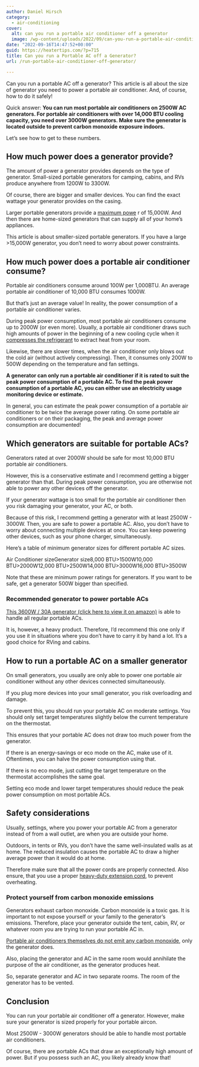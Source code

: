 ```yaml
---
author: Daniel Hirsch
category:
  - air-conditioning
cover:
  alt: can you run a portable air conditioner off a generator
  image: /wp-content/uploads/2022/09/can-you-run-a-portable-air-conditioner-off-a-generator.jpg
date: "2022-09-16T14:47:52+00:00"
guid: https://heatertips.com/?p=715
title: Can you run a Portable AC off a Generator?
url: /run-portable-air-conditioner-off-generator/

---
```

Can you run a portable AC off a generator? This article is all about the size of generator you need to power a portable air conditioner. And, of course, how to do it safely!

Quick answer: **You can run most portable air conditioners on 2500W AC generators. For portable air conditioners with over 14,000 BTU cooling capacity, you need over 3000W generators. Make sure the generator is located outside to prevent carbon monoxide exposure indoors.**

Let’s see how to get to these numbers.

## How much power does a generator provide?

The amount of power a generator provides depends on the type of generator. Small-sized portable generators for camping, cabins, and RVs produce anywhere from 1200W to 3300W.

Of course, there are bigger and smaller devices. You can find the exact wattage your generator provides on the casing.

Larger portable generators provide a [maximum powe](https://www.artplumbingandac.com/home-generators/how-much-power-does-your-backup-generator-produce/) r of 15,000W. And then there are home-sized generators that can supply all of your home’s appliances.

This article is about smaller-sized portable generators. If you have a large >15,000W generator, you don’t need to worry about power constraints.

## How much power does a portable air conditioner consume?

Portable air conditioners consume around 100W per 1,000BTU. An average portable air conditioner of 10,000 BTU consumes 1000W.

But that’s just an average value! In reality, the power consumption of a portable air conditioner varies.

During peak power consumption, most portable air conditioners consume up to 2000W (or even more). Usually, a portable air conditioner draws such high amounts of power in the beginning of a new cooling cycle when it [compresses the refrigerant](/how-does-a-portable-air-conditioner-work/) to extract heat from your room.

Likewise, there are slower times, when the air conditioner only blows out the cold air (without actively compressing). Then, it consumes only 200W to 500W depending on the temperature and fan settings.

**A generator can only run a portable air conditioner if it is rated to suit the peak power consumption of a portable AC. To find the peak power consumption of a portable AC, you can either use an electricity usage monitoring device or estimate.**

In general, you can estimate the peak power consumption of a portable air conditioner to be twice the average power rating. On some portable air conditioners or on their packaging, the peak and average power consumption are documented!

## Which generators are suitable for portable ACs?

Generators rated at over 2000W should be safe for most 10,000 BTU portable air conditioners.

However, this is a conservative estimate and I recommend getting a bigger generator than that. During peak power consumption, you are otherwise not able to power any other devices off the generator.

If your generator wattage is too small for the portable air conditioner then you risk damaging your generator, your AC, or both.

Because of this risk, I recommend getting a generator with at least 2500W - 3000W. Then, you are safe to power a portable AC. Also, you don’t have to worry about connecting multiple devices at once. You can keep powering other devices, such as your phone charger, simultaneously.

Here’s a table of minimum generator sizes for different portable AC sizes.

Air Conditioner sizeGenerator size8,000 BTU>1500W10,000 BTU>2000W12,000 BTU>2500W14,000 BTU>3000W16,000 BTU>3500W

Note that these are minimum power ratings for generators. If you want to be safe, get a generator 500W bigger than specified.

### Recommended generator to power portable ACs

[This 3600W / 30A generator (click here to view it on amazon)](https://amzn.to/3DDEQ54) is able to handle all regular portable ACs.

It is, however, a heavy product. Therefore, I’d recommend this one only if you use it in situations where you don’t have to carry it by hand a lot. It’s a good choice for RVing and cabins.

## How to run a portable AC on a smaller generator

On small generators, you usually are only able to power one portable air conditioner without any other devices connected simultaneously.

If you plug more devices into your small generator, you risk overloading and damage.

To prevent this, you should run your portable AC on moderate settings. You should only set target temperatures slightly below the current temperature on the thermostat.

This ensures that your portable AC does not draw too much power from the generator.

If there is an energy-savings or eco mode on the AC, make use of it. Oftentimes, you can halve the power consumption using that.

If there is no eco mode, just cutting the target temperature on the thermostat accomplishes the same goal.

Setting eco mode and lower target temperatures should reduce the peak power consumption on most portable ACs.

## Safety considerations

Usually, settings, where you power your portable AC from a generator instead of from a wall outlet, are when you are outside your home.

Outdoors, in tents or RVs, you don’t have the same well-insulated walls as at home. The reduced insulation causes the portable AC to draw a higher average power than it would do at home.

Therefore make sure that all the power cords are properly connected. Also ensure, that you use a proper [heavy-duty extension cord](/can-you-use-extension-cord-with-portable-air-conditioner/), to prevent overheating.

### Protect yourself from carbon monoxide emissions

Generators exhaust carbon monoxide. Carbon monoxide is a toxic gas. It is important to not expose yourself or your family to the generator’s emissions. Therefore, place your generator outside the tent, cabin, RV, or whatever room you are trying to run your portable AC in.

[Portable air conditioners themselves do not emit any carbon monoxide](/portable-air-conditioner-carbon-monoxide/), only the generator does.

Also, placing the generator and AC in the same room would annihilate the purpose of the air conditioner, as the generator produces heat.

So, separate generator and AC in two separate rooms. The room of the generator has to be vented.

## Conclusion

You can run your portable air conditioner off a generator. However, make sure your generator is sized properly for your portable aircon.

Most 2500W - 3000W generators should be able to handle most portable air conditioners.

Of course, there are portable ACs that draw an exceptionally high amount of power. But if you possess such an AC, you likely already know that!
